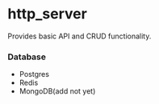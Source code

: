 # http_server

Provides basic API and CRUD functionality.

### Database
* Postgres
* Redis
* MongoDB(add not yet)
